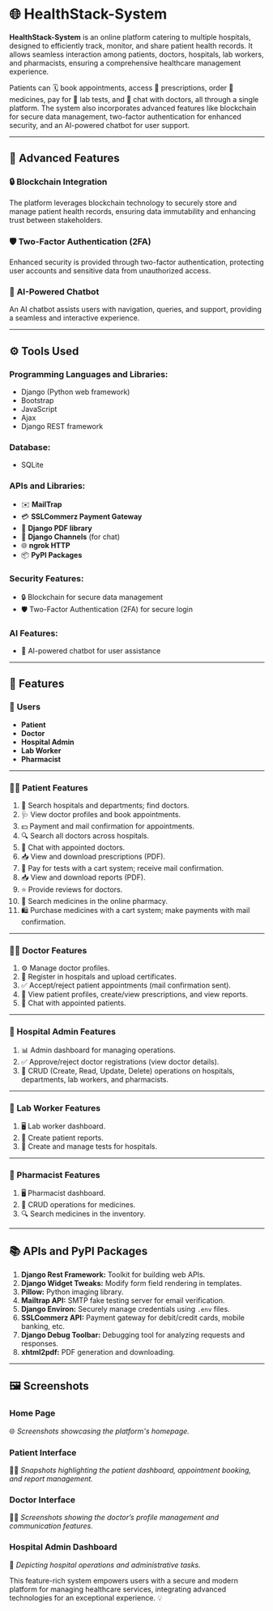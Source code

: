 # 🌐 **HealthStack-System**  

**HealthStack-System** is an online platform catering to multiple hospitals, designed to efficiently track, monitor, and share patient health records. It allows seamless interaction among patients, doctors, hospitals, lab workers, and pharmacists, ensuring a comprehensive healthcare management experience.  

Patients can 🗓️ book appointments, access 📄 prescriptions, order 🛒 medicines, pay for 🔬 lab tests, and 💬 chat with doctors, all through a single platform. The system also incorporates advanced features like blockchain for secure data management, two-factor authentication for enhanced security, and an AI-powered chatbot for user support.  

---

## 🚀 **Advanced Features**  

### 🔒 **Blockchain Integration**  
The platform leverages blockchain technology to securely store and manage patient health records, ensuring data immutability and enhancing trust between stakeholders.  

### 🛡️ **Two-Factor Authentication (2FA)**  
Enhanced security is provided through two-factor authentication, protecting user accounts and sensitive data from unauthorized access.  

### 🤖 **AI-Powered Chatbot**  
An AI chatbot assists users with navigation, queries, and support, providing a seamless and interactive experience.  

---

## ⚙️ **Tools Used**  

### **Programming Languages and Libraries:**  
- Django (Python web framework)  
- Bootstrap  
- JavaScript  
- Ajax  
- Django REST framework  

### **Database:**  
- SQLite  

### **APIs and Libraries:**  
- ✉️ **MailTrap**  
- 💳 **SSLCommerz Payment Gateway**  
- 📄 **Django PDF library**  
- 🔗 **Django Channels** (for chat)  
- 🌐 **ngrok HTTP**  
- 📦 **PyPI Packages**  

### **Security Features:**  
- 🔒 Blockchain for secure data management  
- 🛡️ Two-Factor Authentication (2FA) for secure login  

### **AI Features:**  
- 🤖 AI-powered chatbot for user assistance  

---

## 🌟 **Features**  

### 👥 **Users**  
- **Patient**  
- **Doctor**  
- **Hospital Admin**  
- **Lab Worker**  
- **Pharmacist**  

---

### **👩‍⚕️ Patient Features**  
1. 🏥 Search hospitals and departments; find doctors.  
2. 🩺 View doctor profiles and book appointments.  
3. 💵 Payment and mail confirmation for appointments.  
4. 🔍 Search all doctors across hospitals.  
5. 💬 Chat with appointed doctors.  
6. 📥 View and download prescriptions (PDF).  
7. 🛒 Pay for tests with a cart system; receive mail confirmation.  
8. 📥 View and download reports (PDF).  
9. ⭐ Provide reviews for doctors.  
10. 💊 Search medicines in the online pharmacy.  
11. 🛍️ Purchase medicines with a cart system; make payments with mail confirmation.  

---

### **👨‍⚕️ Doctor Features**  
1. ⚙️ Manage doctor profiles.  
2. 🏥 Register in hospitals and upload certificates.  
3. ✅ Accept/reject patient appointments (mail confirmation sent).  
4. 📂 View patient profiles, create/view prescriptions, and view reports.  
5. 💬 Chat with appointed patients.  

---

### **🏢 Hospital Admin Features**  
1. 📊 Admin dashboard for managing operations.  
2. ✅ Approve/reject doctor registrations (view doctor details).  
3. 🔧 CRUD (Create, Read, Update, Delete) operations on hospitals, departments, lab workers, and pharmacists.  

---

### **🧪 Lab Worker Features**  
1. 🖥️ Lab worker dashboard.  
2. 📝 Create patient reports.  
3. 🔬 Create and manage tests for hospitals.  

---

### **💊 Pharmacist Features**  
1. 🖥️ Pharmacist dashboard.  
2. 🔧 CRUD operations for medicines.  
3. 🔍 Search medicines in the inventory.  

---

## 📚 **APIs and PyPI Packages**  
1. **Django Rest Framework:** Toolkit for building web APIs.  
2. **Django Widget Tweaks:** Modify form field rendering in templates.  
3. **Pillow:** Python imaging library.  
4. **Mailtrap API:** SMTP fake testing server for email verification.  
5. **Django Environ:** Securely manage credentials using `.env` files.  
6. **SSLCommerz API:** Payment gateway for debit/credit cards, mobile banking, etc.  
7. **Django Debug Toolbar:** Debugging tool for analyzing requests and responses.  
8. **xhtml2pdf:** PDF generation and downloading.  

---

## 🖼️ **Screenshots**  

### **Home Page**  
🌐 _Screenshots showcasing the platform's homepage._  

### **Patient Interface**  
👩‍⚕️ _Snapshots highlighting the patient dashboard, appointment booking, and report management._  

### **Doctor Interface**  
👨‍⚕️ _Screenshots showing the doctor’s profile management and communication features._  

### **Hospital Admin Dashboard**  
🏢 _Depicting hospital operations and administrative tasks._  

This feature-rich system empowers users with a secure and modern platform for managing healthcare services, integrating advanced technologies for an exceptional experience. 💡
